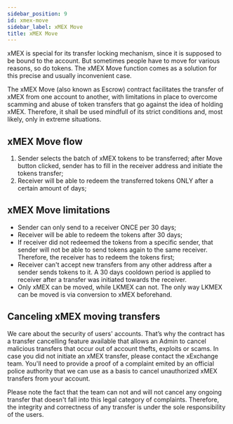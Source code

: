 ```yaml
---
sidebar_position: 9
id: xmex-move
sidebar_label: xMEX Move
title: xMEX Move
---
```


[comment]: # (mx-context-auto)
 
xMEX is special for its transfer locking mechanism, since it is supposed to be bound to the account. But sometimes people have to move for various reasons, so do tokens.
The xMEX Move function comes as a solution for this precise and usually inconvenient case.

The xMEX Move (also known as Escrow) contract facilitates the transfer of xMEX from one account to another, with limitations in place to overcome scamming and abuse of token transfers that go against the idea of holding xMEX.
Therefore, it shall be used mindfull of its strict conditions and, most likely, only in extreme situations.

## xMEX Move flow

 1. Sender selects the batch of xMEX tokens to be transferred; after Move button clicked, sender has to fill in the receiver address and initiate the tokens transfer;
 2. Receiver will be able to redeem the transferred tokens ONLY after a certain amount of days;

## xMEX Move limitations
 - Sender can only send to a receiver ONCE per 30 days;
 - Receiver will be able to redeem the tokens after 30 days;
 - If receiver did not redeemed the tokens from a specific sender, that sender will not be able to send tokens again to the same receiver. Therefore, the receiver has to redeem the tokens first;
 - Receiver can't accept new transfers from any other address after a sender sends tokens to it. A 30 days cooldown period is applied to receiver after a transfer was initiated towards the receiver.
 - Only xMEX can be moved, while LKMEX can not. The only way LKMEX can be moved is via conversion to xMEX beforehand.

## Canceling xMEX moving transfers
We care about the security of users' accounts. That’s why the contract has a transfer cancelling feature available that allows an Admin to cancel malicious transfers that occur out of account thefts, exploits or scams.
In case you did not initiate an xMEX transfer, please contact the xExchange team. You'll need to provide a proof of a complaint emited by an official police authority that we can use as a basis to cancel unauthorized xMEX transfers from your account.

Please note the fact that the team can not and will not cancel any ongoing transfer that doesn't fall into this legal category of complaints. Therefore, the integrity and correctness of any transfer is under the sole responsibility of the users.
